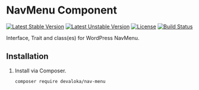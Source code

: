 # NavMenu Component

[![Latest Stable Version][stable-image]][stable-url]
[![Latest Unstable Version][unstable-image]][unstable-url]
[![License][license-image]][license-url]
[![Build Status][travis-image]][travis-url]

Interface, Trait and class(es) for WordPress NavMenu.

## Installation

1.  Install via Composer.

    ```sh
    composer require devaloka/nav-menu
    ```

[stable-image]: https://poser.pugx.org/devaloka/nav-menu/v/stable
[stable-url]: https://packagist.org/packages/devaloka/nav-menu

[unstable-image]: https://poser.pugx.org/devaloka/nav-menu/v/unstable
[unstable-url]: https://packagist.org/packages/devaloka/nav-menu

[license-image]: https://poser.pugx.org/devaloka/nav-menu/license
[license-url]: https://packagist.org/packages/devaloka/nav-menu

[travis-image]: https://travis-ci.org/devaloka/nav-menu.svg?branch=master
[travis-url]: https://travis-ci.org/devaloka/nav-menu
